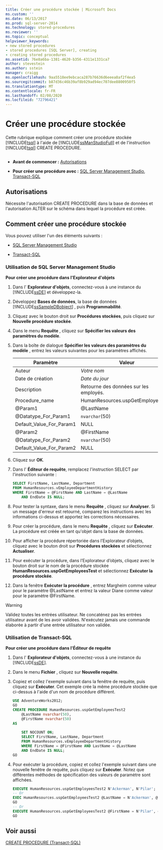 ```yaml
---
title: Créer une procédure stockée | Microsoft Docs
ms.custom: ''
ms.date: 06/13/2017
ms.prod: sql-server-2014
ms.technology: stored-procedures
ms.reviewer: ''
ms.topic: conceptual
helpviewer_keywords:
- new stored procedures
- stored procedures [SQL Server], creating
- creating stored procedures
ms.assetid: 76e8a6ba-1381-4620-b356-4311e1331ca7
author: stevestein
ms.author: sstein
manager: craigg
ms.openlocfilehash: 9aa5518ee9ebcaca287b76636d6eeea8af2f4ea5
ms.sourcegitcommit: b87d36c46b39af8b929ad94ec707dee8800950f5
ms.translationtype: MT
ms.contentlocale: fr-FR
ms.lasthandoff: 02/08/2020
ms.locfileid: "72796421"
---
```

# <a name="create-a-stored-procedure"></a>Créer une procédure stockée
  Cette rubrique explique comment créer une procédure stockée [!INCLUDE[tsql](../../includes/tsql-md.md)] à l'aide de [!INCLUDE[ssManStudioFull](../../includes/ssmanstudiofull-md.md)] et de l'instruction [!INCLUDE[tsql](../../includes/tsql-md.md)] CREATE PROCEDURE.  
  
##  <a name="Top"></a>   
-   **Avant de commencer :**  [Autorisations](#Permissions)  
  
-   **Pour créer une procédure avec :**  [SQL Server Management Studio](#SSMSProcedure), [Transact-SQL](#TsqlProcedure)  
  
##  <a name="Permissions"></a> Autorisations  
 Nécessite l'autorisation CREATE PROCEDURE dans la base de données et l'autorisation ALTER sur le schéma dans lequel la procédure est créée.  
  
##  <a name="Procedures"></a> Comment créer une procédure stockée  
 Vous pouvez utiliser l'un des éléments suivants :  
  
-   [SQL Server Management Studio](#SSMSProcedure)  
  
-   [Transact-SQL](#TsqlProcedure)  
  
###  <a name="SSMSProcedure"></a> Utilisation de SQL Server Management Studio  
 **Pour créer une procédure dans l'Explorateur d'objets**  
  
1.  Dans l' **Explorateur d'objets**, connectez-vous à une instance du [!INCLUDE[ssDE](../../includes/ssde-md.md)] et développez-la.  
  
2.  Développez **Bases de données**, la base de données [!INCLUDE[ssSampleDBobject](../../includes/sssampledbobject-md.md)] , puis **Programmabilité**.  
  
3.  Cliquez avec le bouton droit sur **Procédures stockées**, puis cliquez sur **Nouvelle procédure stockée**.  
  
4.  Dans le menu **Requête** , cliquez sur **Spécifier les valeurs des paramètres du modèle**.  
  
5.  Dans la boîte de dialogue **Spécifier les valeurs des paramètres du modèle** , entrez les valeurs suivantes pour les paramètres affichés.  
  
    |Paramètre|Valeur|  
    |---------------|-----------|  
    |Auteur|*Votre nom*|  
    |Date de création|*Date du jour*|  
    |Description|Retourne des données sur les employés.|  
    |Procedure_name|HumanResources.uspGetEmployeesTest|  
    |@Param1|@LastName|  
    |@Datatype_For_Param1|`nvarchar`(50)|  
    |Default_Value_For_Param1|NULL|  
    |@Param2|@FirstName|  
    |@Datatype_For_Param2|`nvarchar`(50)|  
    |Default_Value_For_Param2|NULL|  
  
6.  Cliquez sur **OK**.  
  
7.  Dans l' **Éditeur de requête**, remplacez l'instruction SELECT par l'instruction suivante :  
  
    ```sql  
    SELECT FirstName, LastName, Department  
    FROM HumanResources.vEmployeeDepartmentHistory  
    WHERE FirstName = @FirstName AND LastName = @LastName  
        AND EndDate IS NULL;  
    ```  
  
8.  Pour tester la syntaxe, dans le menu **Requête** , cliquez sur **Analyser**. Si un message d'erreur est retourné, comparez les instructions avec les informations ci-dessus et apportez les corrections nécessaires.  
  
9. Pour créer la procédure, dans le menu **Requête** , cliquez sur **Exécuter**. La procédure est créée en tant qu'objet dans la base de données.  
  
10. Pour afficher la procédure répertoriée dans l’Explorateur d’objets, cliquez avec le bouton droit sur **Procédures stockées** et sélectionnez **Actualiser**.  
  
11. Pour exécuter la procédure, dans l’Explorateur d’objets, cliquez avec le bouton droit sur le nom de la procédure stockée **HumanResources.uspGetEmployeesTest** et sélectionnez **Exécuter la procédure stockée**.  
  
12. Dans la fenêtre **Exécuter la procédure** , entrez Margheim comme valeur pour le paramètre @LastName et entrez la valeur Diane comme valeur pour le paramètre @FirstName.  
  
> [!WARNING]  
>  Validez toutes les entrées utilisateur. Ne concaténez pas les entrées utilisateur avant de les avoir validées. N'exécutez jamais une commande élaborée à partir d'une entrée utilisateur non validée.  
  
###  <a name="TsqlProcedure"></a> Utilisation de Transact-SQL  
 **Pour créer une procédure dans l'Éditeur de requête**  
  
1.  Dans l' **Explorateur d'objets**, connectez-vous à une instance du [!INCLUDE[ssDE](../../includes/ssde-md.md)].  
  
2.  Dans le menu **Fichier** , cliquez sur **Nouvelle requête**.  
  
3.  Copiez et collez l'exemple suivant dans la fenêtre de requête, puis cliquez sur **Exécuter**. Cet exemple crée la même procédure stockée que ci-dessus à l'aide d'un nom de procédure différent.  
  
    ```sql
    USE AdventureWorks2012;  
    GO  
    CREATE PROCEDURE HumanResources.uspGetEmployeesTest2   
        @LastName nvarchar(50),   
        @FirstName nvarchar(50)   
    AS
  
        SET NOCOUNT ON;  
        SELECT FirstName, LastName, Department  
        FROM HumanResources.vEmployeeDepartmentHistory  
        WHERE FirstName = @FirstName AND LastName = @LastName  
        AND EndDate IS NULL;  
    GO
    ```  
  
4.  Pour exécuter la procédure, copiez et collez l'exemple suivant dans une nouvelle fenêtre de requête, puis cliquez sur **Exécuter**. Notez que différentes méthodes de spécification des valeurs de paramètre sont affichées.  
  
    ```sql
    EXECUTE HumanResources.uspGetEmployeesTest2 N'Ackerman', N'Pilar';  
    -- Or  
    EXEC HumanResources.uspGetEmployeesTest2 @LastName = N'Ackerman', @FirstName = N'Pilar';  
    GO  
    -- Or  
    EXECUTE HumanResources.uspGetEmployeesTest2 @FirstName = N'Pilar', @LastName = N'Ackerman';  
    GO
    ```  
  
## <a name="see-also"></a>Voir aussi  
 [CREATE PROCEDURE &#40;Transact-SQL&#41;](/sql/t-sql/statements/create-procedure-transact-sql)  
  